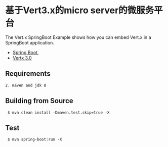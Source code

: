 # 基于Vert3.x的micro server的微服务平台

The Vert.x SpringBoot Example shows how you can embed Vert.x in a SpringBoot application.

- [Spring Boot](http://projects.spring.io/spring-boot/),
- [Vertx 3.0](http://vertx.io/)

## Requirements
    2. maven and jdk 8
    
## Building from Source

     $ mvn clean install -Dmaven.test.skip=true -X
    
## Test

    
     $ mvn spring-boot:run -X
     

    
